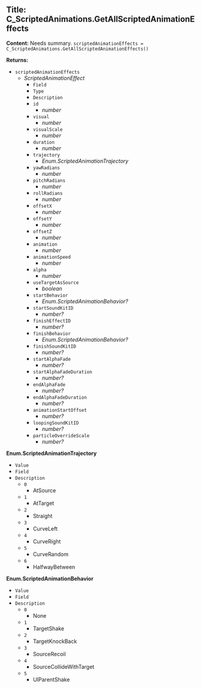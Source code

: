 ## Title: C_ScriptedAnimations.GetAllScriptedAnimationEffects

**Content:**
Needs summary.
`scriptedAnimationEffects = C_ScriptedAnimations.GetAllScriptedAnimationEffects()`

**Returns:**
- `scriptedAnimationEffects`
  - *ScriptedAnimationEffect*
    - `Field`
    - `Type`
    - `Description`
    - `id`
      - *number*
    - `visual`
      - *number*
    - `visualScale`
      - *number*
    - `duration`
      - *number*
    - `trajectory`
      - *Enum.ScriptedAnimationTrajectory*
    - `yawRadians`
      - *number*
    - `pitchRadians`
      - *number*
    - `rollRadians`
      - *number*
    - `offsetX`
      - *number*
    - `offsetY`
      - *number*
    - `offsetZ`
      - *number*
    - `animation`
      - *number*
    - `animationSpeed`
      - *number*
    - `alpha`
      - *number*
    - `useTargetAsSource`
      - *boolean*
    - `startBehavior`
      - *Enum.ScriptedAnimationBehavior?*
    - `startSoundKitID`
      - *number?*
    - `finishEffectID`
      - *number?*
    - `finishBehavior`
      - *Enum.ScriptedAnimationBehavior?*
    - `finishSoundKitID`
      - *number?*
    - `startAlphaFade`
      - *number?*
    - `startAlphaFadeDuration`
      - *number?*
    - `endAlphaFade`
      - *number?*
    - `endAlphaFadeDuration`
      - *number?*
    - `animationStartOffset`
      - *number?*
    - `loopingSoundKitID`
      - *number?*
    - `particleOverrideScale`
      - *number?*

**Enum.ScriptedAnimationTrajectory**
- `Value`
- `Field`
- `Description`
  - `0`
    - AtSource
  - `1`
    - AtTarget
  - `2`
    - Straight
  - `3`
    - CurveLeft
  - `4`
    - CurveRight
  - `5`
    - CurveRandom
  - `6`
    - HalfwayBetween

**Enum.ScriptedAnimationBehavior**
- `Value`
- `Field`
- `Description`
  - `0`
    - None
  - `1`
    - TargetShake
  - `2`
    - TargetKnockBack
  - `3`
    - SourceRecoil
  - `4`
    - SourceCollideWithTarget
  - `5`
    - UIParentShake